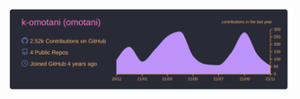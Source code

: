[![](https://raw.githubusercontent.com/k-omotani/k-omotani/main/profile-summary-card-output/dracula/0-profile-details.svg)](https://github.com/vn7n24fzkq/github-profile-summary-cards)
